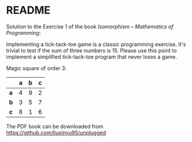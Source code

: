 # README

Solution to the Exercise 1 of the book _Isomorphism – Mathematics of Programming_:

Implementing a tick-tack-toe game is a classic programming exercise. It's trivial to test if the sum of three numbers is 15. Please use this point to implement a simplified tick-tack-toe program that never loses a game.

Magic square of order 3:

| | a | b | c |
| --- | --- | --- | --- |
| __a__ | 4 | 9 | 2 |
| __b__ | 3 | 5 | 7 |
| __c__ | 8 | 1 | 6 |

The PDF book can be downloaded from https://github.com/liuxinyu95/unplugged
